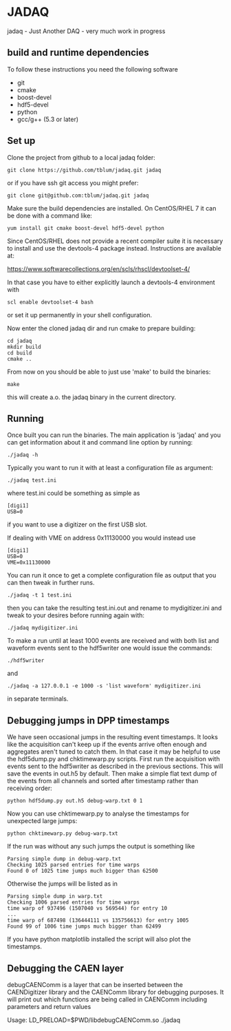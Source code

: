 # JADAQ
jadaq - Just Another DAQ - very much work in progress


## build and runtime dependencies
To follow these instructions you need the following software
 * git
 * cmake
 * boost-devel
 * hdf5-devel
 * python
 * gcc/g++ (5.3 or later)


## Set up
Clone the project from github to a local jadaq folder:
```
git clone https://github.com/tblum/jadaq.git jadaq
```
or if you have ssh git access you might prefer:
```
git clone git@github.com:tblum/jadaq.git jadaq
```

Make sure the build dependencies are installed. On CentOS/RHEL 7 it can
be done with a command like:

```
yum install git cmake boost-devel hdf5-devel python
```

Since CentOS/RHEL does not provide a recent compiler suite it is
necessary to install and use the devtools-4 package
instead. Instructions are available at:

https://www.softwarecollections.org/en/scls/rhscl/devtoolset-4/

In that case you have to either explicitly launch a devtools-4 environment with

```
scl enable devtoolset-4 bash
```
or set it up permanently in your shell configuration.

Now enter the cloned jadaq dir and run cmake to prepare building:

```
cd jadaq
mkdir build
cd build
cmake ..
```

From now on you should be able to just use 'make' to build the binaries:

```
make
```
this will create a.o. the jadaq binary in the current directory.

## Running
Once built you can run the binaries. The main application is 'jadaq' and
you can get information about it and command line option by running:

```
./jadaq -h
```

Typically you want to run it with at least a configuration file as
argument:

```
./jadaq test.ini
```
 where test.ini could be something as simple as

```
[digi1]
USB=0
```
if you want to use a digitizer on the first USB slot.

If dealing with VME on address 0x11130000 you would instead use

```
[digi1]
USB=0
VME=0x11130000
```

You can run it once to get a complete configuration file as output that
you can then tweak in further runs.

```
./jadaq -t 1 test.ini
```
then you can take the resulting test.ini.out and rename to
mydigitizer.ini and tweak to your desires before running again with:

```
./jadaq mydigitizer.ini
```

To make a run until at least 1000 events are received and with both list
and waveform events sent to the hdf5writer one would issue the commands:

```
./hdf5writer
```
and

```
./jadaq -a 127.0.0.1 -e 1000 -s 'list waveform' mydigitizer.ini
```
in separate terminals.

## Debugging jumps in DPP timestamps
We have seen occasional jumps in the resulting event timestamps. It
looks like the acquisition can't keep up if the events arrive often
enough and aggregates aren't tuned to catch them.
In that case it may be helpful to use the hdf5dump.py and chktimewarp.py
scripts. First run the acquisition with events sent to the hdf5writer as
described in the previous sections. This will save the events in out.h5
by default. Then make a simple flat text dump of the events from all
channels and sorted after timestamp rather than receiving order: 

```
python hdf5dump.py out.h5 debug-warp.txt 0 1
```
Now you can use chktimewarp.py to analyse the timestamps for unexpected
large jumps:

```
python chktimewarp.py debug-warp.txt
```
If the run was without any such jumps the output is something like

```
Parsing simple dump in debug-warp.txt
Checking 1025 parsed entries for time warps
Found 0 of 1025 time jumps much bigger than 62500
```
Otherwise the jumps will be listed as in 

```
Parsing simple dump in warp.txt
Checking 1006 parsed entries for time warps
time warp of 937496 (1507040 vs 569544) for entry 10
...
time warp of 687498 (136444111 vs 135756613) for entry 1005
Found 99 of 1006 time jumps much bigger than 62499
```

If you have python matplotlib installed the script will also plot the
timestamps.


## Debugging the CAEN layer

debugCAENComm is a layer that can be inserted between the CAENDigitizer library
and the CAENComm library for debugging purposes. It will print out which
functions are being called in CAENComm including parameters and return values

Usage:
LD_PRELOAD=$PWD/libdebugCAENComm.so ./jadaq
